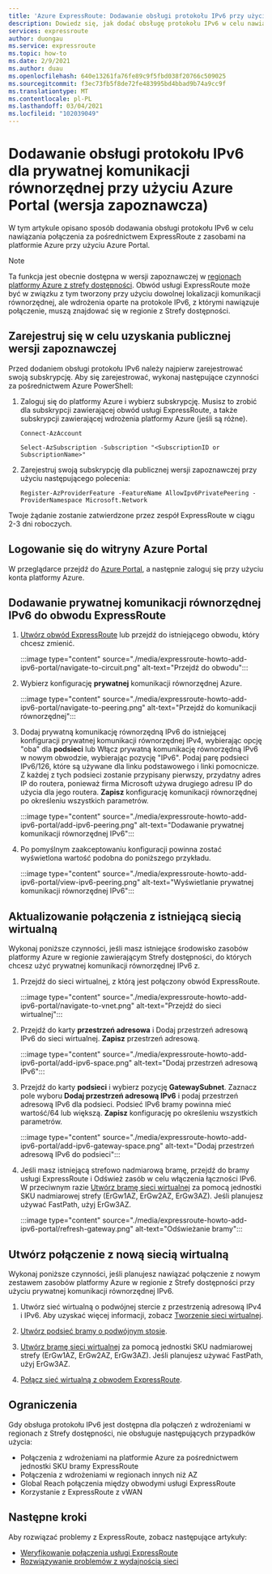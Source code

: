 ```yaml
---
title: 'Azure ExpressRoute: Dodawanie obsługi protokołu IPv6 przy użyciu Azure Portal'
description: Dowiedz się, jak dodać obsługę protokołu IPv6 w celu nawiązania połączenia z wdrożeniami platformy Azure przy użyciu Azure Portal.
services: expressroute
author: duongau
ms.service: expressroute
ms.topic: how-to
ms.date: 2/9/2021
ms.author: duau
ms.openlocfilehash: 640e13261fa76fe89c9f5fbd038f20766c509025
ms.sourcegitcommit: f3ec73fb5f8de72fe483995bd4bbad9b74a9cc9f
ms.translationtype: MT
ms.contentlocale: pl-PL
ms.lasthandoff: 03/04/2021
ms.locfileid: "102039049"
---
```

# <a name="add-ipv6-support-for-private-peering-using-the-azure-portal-preview"></a>Dodawanie obsługi protokołu IPv6 dla prywatnej komunikacji równorzędnej przy użyciu Azure Portal (wersja zapoznawcza)

W tym artykule opisano sposób dodawania obsługi protokołu IPv6 w celu nawiązania połączenia za pośrednictwem ExpressRoute z zasobami na platformie Azure przy użyciu Azure Portal. 

> [!Note]
> Ta funkcja jest obecnie dostępna w wersji zapoznawczej w [regionach platformy Azure z strefy dostępności](https://docs.microsoft.com/azure/availability-zones/az-region#azure-regions-with-availability-zones). Obwód usługi ExpressRoute może być w związku z tym tworzony przy użyciu dowolnej lokalizacji komunikacji równorzędnej, ale wdrożenia oparte na protokole IPv6, z którymi nawiązuje połączenie, muszą znajdować się w regionie z Strefy dostępności.

## <a name="register-for-public-preview"></a>Zarejestruj się w celu uzyskania publicznej wersji zapoznawczej
Przed dodaniem obsługi protokołu IPv6 należy najpierw zarejestrować swoją subskrypcję. Aby się zarejestrować, wykonaj następujące czynności za pośrednictwem Azure PowerShell:
1.  Zaloguj się do platformy Azure i wybierz subskrypcję. Musisz to zrobić dla subskrypcji zawierającej obwód usługi ExpressRoute, a także subskrypcji zawierającej wdrożenia platformy Azure (jeśli są różne).

    ```azurepowershell-interactive
    Connect-AzAccount 

    Select-AzSubscription -Subscription "<SubscriptionID or SubscriptionName>"
    ```

2. Zarejestruj swoją subskrypcję dla publicznej wersji zapoznawczej przy użyciu następującego polecenia:
    ```azurepowershell-interactive
    Register-AzProviderFeature -FeatureName AllowIpv6PrivatePeering -ProviderNamespace Microsoft.Network
    ```

Twoje żądanie zostanie zatwierdzone przez zespół ExpressRoute w ciągu 2-3 dni roboczych.

## <a name="sign-in-to-the-azure-portal"></a>Logowanie się do witryny Azure Portal

W przeglądarce przejdź do [Azure Portal](https://portal.azure.com), a następnie zaloguj się przy użyciu konta platformy Azure.

## <a name="add-ipv6-private-peering-to-your-expressroute-circuit"></a>Dodawanie prywatnej komunikacji równorzędnej IPv6 do obwodu ExpressRoute

1. [Utwórz obwód ExpressRoute](https://docs.microsoft.com/azure/expressroute/expressroute-howto-circuit-portal-resource-manager) lub przejdź do istniejącego obwodu, który chcesz zmienić.

    :::image type="content" source="./media/expressroute-howto-add-ipv6-portal/navigate-to-circuit.png" alt-text="Przejdź do obwodu":::

2. Wybierz konfigurację **prywatnej** komunikacji równorzędnej Azure.

    :::image type="content" source="./media/expressroute-howto-add-ipv6-portal/navigate-to-peering.png" alt-text="Przejdź do komunikacji równorzędnej":::

3. Dodaj prywatną komunikację równorzędną IPv6 do istniejącej konfiguracji prywatnej komunikacji równorzędnej IPv4, wybierając opcję "oba" dla **podsieci** lub Włącz prywatną komunikację równorzędną IPv6 w nowym obwodzie, wybierając pozycję "IPv6". Podaj parę podsieci IPv6/126, które są używane dla linku podstawowego i linki pomocnicze. Z każdej z tych podsieci zostanie przypisany pierwszy, przydatny adres IP do routera, ponieważ firma Microsoft używa drugiego adresu IP do użycia dla jego routera. **Zapisz** konfigurację komunikacji równorzędnej po określeniu wszystkich parametrów.

    :::image type="content" source="./media/expressroute-howto-add-ipv6-portal/add-ipv6-peering.png" alt-text="Dodawanie prywatnej komunikacji równorzędnej IPv6":::

4. Po pomyślnym zaakceptowaniu konfiguracji powinna zostać wyświetlona wartość podobna do poniższego przykładu.

    :::image type="content" source="./media/expressroute-howto-add-ipv6-portal/view-ipv6-peering.png" alt-text="Wyświetlanie prywatnej komunikacji równorzędnej IPv6":::

## <a name="update-your-connection-to-an-existing-virtual-network"></a>Aktualizowanie połączenia z istniejącą siecią wirtualną

Wykonaj poniższe czynności, jeśli masz istniejące środowisko zasobów platformy Azure w regionie zawierającym Strefy dostępności, do których chcesz użyć prywatnej komunikacji równorzędnej IPv6 z.

1. Przejdź do sieci wirtualnej, z którą jest połączony obwód ExpressRoute.

    :::image type="content" source="./media/expressroute-howto-add-ipv6-portal/navigate-to-vnet.png" alt-text="Przejdź do sieci wirtualnej":::

2. Przejdź do karty **przestrzeń adresowa** i Dodaj przestrzeń adresową IPv6 do sieci wirtualnej. **Zapisz** przestrzeń adresową.

    :::image type="content" source="./media/expressroute-howto-add-ipv6-portal/add-ipv6-space.png" alt-text="Dodaj przestrzeń adresową IPv6":::

3. Przejdź do karty **podsieci** i wybierz pozycję **GatewaySubnet**. Zaznacz pole wyboru **Dodaj przestrzeń adresową IPv6** i podaj przestrzeń adresową IPv6 dla podsieci. Podsieć IPv6 bramy powinna mieć wartość/64 lub większą. **Zapisz** konfigurację po określeniu wszystkich parametrów.

    :::image type="content" source="./media/expressroute-howto-add-ipv6-portal/add-ipv6-gateway-space.png" alt-text="Dodaj przestrzeń adresową IPv6 do podsieci":::

4. Jeśli masz istniejącą strefowo nadmiarową bramę, przejdź do bramy usługi ExpressRoute i Odśwież zasób w celu włączenia łączności IPv6. W przeciwnym razie [Utwórz bramę sieci wirtualnej](https://docs.microsoft.com/azure/expressroute/expressroute-howto-add-gateway-portal-resource-manager) za pomocą jednostki SKU nadmiarowej strefy (ErGw1AZ, ErGw2AZ, ErGw3AZ). Jeśli planujesz używać FastPath, użyj ErGw3AZ.

    :::image type="content" source="./media/expressroute-howto-add-ipv6-portal/refresh-gateway.png" alt-text="Odświeżanie bramy":::

## <a name="create-a-connection-to-a-new-virtual-network"></a>Utwórz połączenie z nową siecią wirtualną

Wykonaj poniższe czynności, jeśli planujesz nawiązać połączenie z nowym zestawem zasobów platformy Azure w regionie z Strefy dostępności przy użyciu prywatnej komunikacji równorzędnej IPv6.

1. Utwórz sieć wirtualną o podwójnej stercie z przestrzenią adresową IPv4 i IPv6. Aby uzyskać więcej informacji, zobacz [Tworzenie sieci wirtualnej](https://docs.microsoft.com/azure/virtual-network/quick-create-portal#create-a-virtual-network).

2. [Utwórz podsieć bramy o podwójnym stosie](https://docs.microsoft.com/azure/expressroute/expressroute-howto-add-gateway-portal-resource-manager#create-the-gateway-subnet).

3. [Utwórz bramę sieci wirtualnej](https://docs.microsoft.com/azure/expressroute/expressroute-howto-add-gateway-portal-resource-manager#create-the-virtual-network-gateway) za pomocą jednostki SKU nadmiarowej strefy (ErGw1AZ, ErGw2AZ, ErGw3AZ). Jeśli planujesz używać FastPath, użyj ErGw3AZ.

4. [Połącz sieć wirtualną z obwodem ExpressRoute](https://docs.microsoft.com/azure/expressroute/expressroute-howto-linkvnet-portal-resource-manager).

## <a name="limitations"></a>Ograniczenia
Gdy obsługa protokołu IPv6 jest dostępna dla połączeń z wdrożeniami w regionach z Strefy dostępności, nie obsługuje następujących przypadków użycia:

* Połączenia z wdrożeniami na platformie Azure za pośrednictwem jednostki SKU bramy ExpressRoute
* Połączenia z wdrożeniami w regionach innych niż AZ
* Global Reach połączenia między obwodymi usługi ExpressRoute
* Korzystanie z ExpressRoute z vWAN

## <a name="next-steps"></a>Następne kroki

Aby rozwiązać problemy z ExpressRoute, zobacz następujące artykuły:

* [Weryfikowanie połączenia usługi ExpressRoute](expressroute-troubleshooting-expressroute-overview.md)
* [Rozwiązywanie problemów z wydajnością sieci](expressroute-troubleshooting-network-performance.md)
